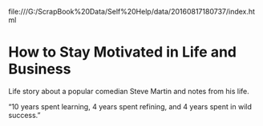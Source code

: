 file:///G:/ScrapBook%20Data/Self%20Help/data/20160817180737/index.html



# How to Stay Motivated in Life and Business



Life story about a popular comedian Steve Martin and notes from his life.

“10 years spent learning, 4 years spent refining, and 4 years spent in wild success.”



